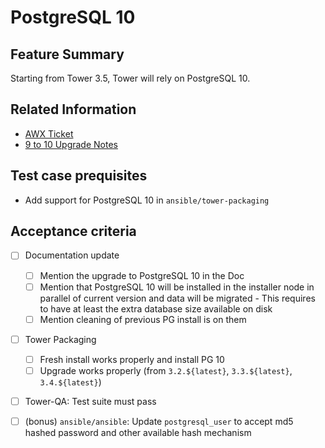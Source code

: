# PostgreSQL 10

## Feature Summary

Starting from Tower 3.5, Tower will rely on PostgreSQL 10.

## Related Information

  * [AWX Ticket](https://github.com/ansible/awx/issues/374)
  * [9 to 10 Upgrade Notes](https://www.postgresql.org/docs/10/release-10.html#idm46046834255504)


## Test case prequisites

  * Add support for PostgreSQL 10 in `ansible/tower-packaging`


## Acceptance criteria

  * [ ] Documentation update
    * [ ] Mention the upgrade to PostgreSQL 10 in the Doc
    * [ ] Mention that PostgreSQL 10 will be installed in the installer node in parallel of current version and data will be migrated - This requires to have at least the extra database size available on disk
    * [ ] Mention cleaning of previous PG install is on them

  * [ ] Tower Packaging
    * [ ] Fresh install works properly and install PG 10
    * [ ] Upgrade works properly (from `3.2.${latest}`, `3.3.${latest}`, `3.4.${latest}`)

  * [ ] Tower-QA: Test suite must pass

  * [ ] (bonus) `ansible/ansible`: Update `postgresql_user` to accept md5 hashed password and other available hash mechanism
